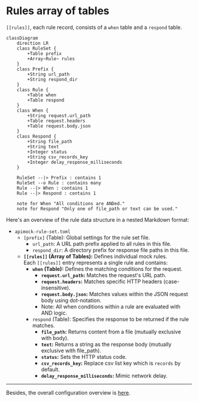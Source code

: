 # Rules array of tables

`[[rules]]`, each rule record, consists of a `when` table and a `respond` table.

```mermaid
classDiagram
    direction LR
    class RuleSet {
        +Table prefix
        +Array~Rule~ rules
    }
    class Prefix {
        +String url_path
        +String respond_dir
    }
    class Rule {
        +Table when
        +Table respond
    }
    class When {
        +String request.url_path
        +Table request.headers
        +Table request.body.json
    }
    class Respond {
        +String file_path
        +String text
        +Integer status
        +String csv_records_key
        +Integer delay_response_milliseconds
    }

    RuleSet --|> Prefix : contains 1
    RuleSet --o Rule : contains many
    Rule --|> When : contains 1
    Rule --|> Respond : contains 1

    note for When "All conditions are ANDed."
    note for Respond "Only one of file_path or text can be used."
```

Here's an overview of the rule data structure in a nested Markdown format:

- `apimock-rule-set.toml`
    - `[prefix]` (Table): Global settings for the rule set file.
        - `url_path`: A URL path prefix applied to all rules in this file.
        - `respond_dir`: A directory prefix for response file paths in this file.
    - **`[[rules]]` (Array of Tables):** Defines individual mock rules.    
        Each `[[rules]]` entry represents a single rule and contains:
        - **`when` (Table):** Defines the matching conditions for the request.
            - **`request.url_path`:** Matches the request's URL path.
            - **`request.headers`:** Matches specific HTTP headers (case-insensitive).
            - **`request.body.json`:** Matches values within the JSON request body using dot-notation.
            - Note: All when conditions within a rule are evaluated with AND logic.
        - `respond` (Table): Specifies the response to be returned if the rule matches.
            - **`file_path`:** Returns content from a file (mutually exclusive with body).
            - **`text`:** Returns a string as the response body (mutually exclusive with file_path).
            - **`status`:** Sets the HTTP status code.
            - **`csv_records_key`:** Replace csv list key which is `records` by default.
            - **`delay_response_milliseconds`:** Mimic network delay.

---

Besides, the overall configuration overview is [here](../../configuration-overview.md).
